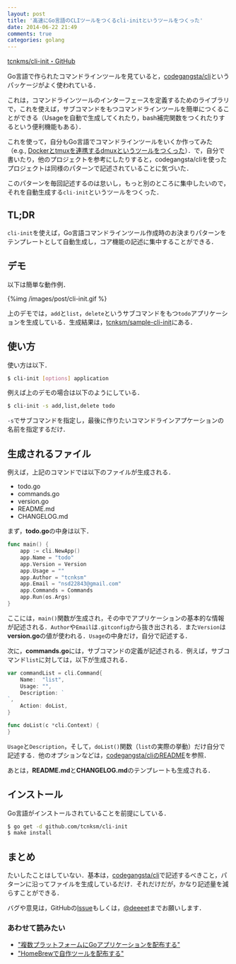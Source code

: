 ```yaml
---
layout: post
title: '高速にGo言語のCLIツールをつくるcli-initというツールをつくった'
date: 2014-06-22 21:49
comments: true
categories: golang
---
```


[tcnkms/cli-init・GitHub](https://github.com/tcnksm/cli-init)

Go言語で作られたコマンドラインツールを見ていると，[codegangsta/cli](https://github.com/codegangsta/cli)というパッケージがよく使われている．

これは，コマンドラインツールのインターフェースを定義するためのライブラリで，これを使えば，サブコマンドをもつコマンドラインツールを簡単につくることができる（Usageを自動で生成してくれたり，bash補完関数をつくれたりするという便利機能もある）．

これを使って，自分もGo言語でコマンドラインツールをいくか作ってみた（e.g., [Dockerとtmuxを連携するdmuxというツールをつくった](http://deeeet.com/writing/2014/06/15/dmux/)）．で，自分で書いたり，他のプロジェクトを参考にしたりすると，codegangsta/cliを使ったプロジェクトは同様のパターンで記述されていることに気づいた．

このパターンを毎回記述するのは怠いし，もっと別のところに集中したいので，それを自動生成する`cli-init`というツールをつくった．

## TL;DR

`cli-init`を使えば，Go言語コマンドラインツール作成時のお決まりパターンをテンプレートとして自動生成し，コア機能の記述に集中することができる．


## デモ

以下は簡単な動作例．

{%img /images/post/cli-init.gif %}

上のデモでは，`add`と`list`，`delete`というサブコマンドをもつ`todo`アプリケーションを生成している．生成結果は，[tcnksm/sample-cli-init](https://github.com/tcnksm/sample-cli-init)にある．

## 使い方

使い方は以下．

```bash
$ cli-init [options] application
```

例えば上のデモの場合は以下のようにしている．

```bash
$ cli-init -s add,list,delete todo
```

`-s`でサブコマンドを指定し，最後に作りたいコマンドラインアプケーションの名前を指定するだけ．

## 生成されるファイル

例えば，上記のコマンドでは以下のファイルが生成される．

- todo.go
- commands.go
- version.go
- README.md
- CHANGELOG.md

まず，**todo.go**の中身は以下．

```go
func main() {
    app := cli.NewApp()
    app.Name = "todo"
    app.Version = Version
    app.Usage = ""
    app.Author = "tcnksm"
    app.Email = "nsd22843@gmail.com"
    app.Commands = Commands
    app.Run(os.Args)
}
```

ここには，`main()`関数が生成され，その中でアプリケーションの基本的な情報が記述される．`Author`や`Email`は`.gitconfig`から抜き出される．また`Version`は**version.go**の値が使われる．`Usage`の中身だけ，自分で記述する．

次に，**commands.go**には，サブコマンドの定義が記述される．例えば，サブコマンド`list`に対しては，以下が生成される．

```go
var commandList = cli.Command{
    Name:  "list",
    Usage: "",
    Description: `
`,
    Action: doList,
}

func doList(c *cli.Context) {
}

```

`Usage`と`Description`，そして，`doList()`関数（`list`の実際の挙動）だけ自分で記述する．他のオプションなどは，[codegangsta/cliのREADME](https://github.com/codegangsta/cli#cligo)を参照．

あとは，**README.md**と**CHANGELOG.md**のテンプレートも生成される．

## インストール

Go言語がインストールされていることを前提にしている．

```bash
$ go get -d github.com/tcnksm/cli-init
$ make install 
```

## まとめ

たいしたことはしていない．基本は，[codegangsta/cli](https://github.com/codegangsta/cli)で記述するべきこと，パターンに沿ってファイルを生成しているだけ．それだけだが，かなり記述量を減らすことができる．

バグや意見は，GitHubの[Issue](https://github.com/tcnksm/cli-init/issues)もしくは，[@deeeet](https://twitter.com/deeeet)までお願いします．


### あわせて読みたい

- ["複数プラットフォームにGoアプリケーションを配布する"](http://deeeet.com/writing/2014/05/19/gox/)
- ["HomeBrewで自作ツールを配布する"](http://deeeet.com/writing/2014/05/20/brew-tap/)




